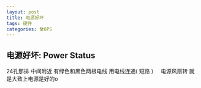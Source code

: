 ```yaml
---
layout: post
title: 电源好坏  
tags: 硬件
categories: 🛠OPS
---
```


## 电源好坏: Power Status
24孔那排 中间附近 有绿色和黑色两根电线
用电线连通( 短路 )     电源风扇转 就是大致上电源是好的o

